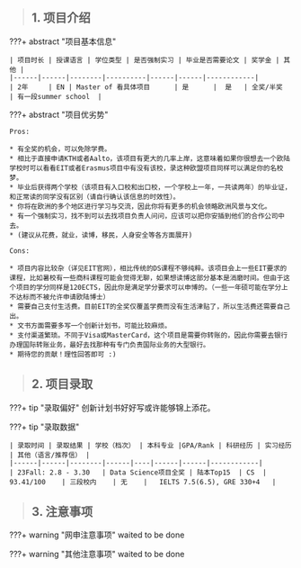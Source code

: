 > ## **1. 项目介绍**

???+ abstract "项目基本信息" 

    | 项目时长 | 授课语言 | 学位类型 | 是否强制实习 | 毕业是否需要论文 | 奖学金 | 其他 |
    |------|------|--------|----------|------|------|------------|
    | 2年     | EN | Master of 看具体项目      | 是      |  是   | 全奖/半奖    | 有一段summer school  |

???+ abstract "项目优劣势" 

    Pros:
    
    * 有全奖的机会，可以免除学费。
    * 相比于直接申请KTH或者Aalto，该项目有更大的几率上岸，这意味着如果你很想去一个欧陆学校时可以看看EIT或者Erasmus项目中有没有该校，录这种欧盟项目同样可以满足你的名校梦。
    * 毕业后获得两个学校（该项目有入口校和出口校，一个学校上一年，一共读两年）的毕业证，和正常读的同学没有区别（请自行确认该信息的时效性）。
    * 你将在欧洲的多个地区进行学习与交流，因此你将有更多的机会领略欧洲风景与文化。
    * 有一个强制实习，找不到可以去找项目负责人问问，应该可以把你安插到他们的合作公司中去。
    * (建议从花费，就业，读博，移民，人身安全等各方面展开)
    
    Cons:
    
    * 项目内容比较杂（详见EIT官网），相比传统的DS课程不够纯粹。该项目会上一些EIT要求的课程，比如暑校有一些商科课程可能会觉得无聊，如果想读博这部分基本是消磨时间。但由于这个项目的学分同样是120ECTS，因此你是满足学分要求可以申博的。（一些一年硕可能在学分上不达标而不被允许申请欧陆博士）
    * 需要自己支付生活费。目前EIT的全奖仅覆盖学费而没有生活津贴了，所以生活费还需要自己出。
    * 文书方面需要多写一个创新计划书，可能比较麻烦。
    * 支付渠道繁琐。不同于Visa或MasterCard，这个项目是需要你转账的，因此你需要去银行办理国际转账业务，最好去找那种有专门负责国际业务的大型银行。
    * 期待您的贡献！理性回答即可 :)

> ## **2. 项目录取**

???+ tip "录取偏好"
    创新计划书好好写或许能够锦上添花。

???+ tip "录取数据"

    | 录取时间 | 录取结果 | 学校（档次） | 本科专业 |GPA/Rank | 科研经历 | 实习经历 | 其他（语言/推荐信） |
    |------|------|--------|------|----|------|------|------------|
    | 23Fall: 2.8 - 3.30   | Data Science项目全奖 | 陆本Top15  | CS  | 93.41/100    | 三段校内    | 无    |   IELTS 7.5(6.5), GRE 330+4   |


> ## **3. 注意事项**

???+ warning "网申注意事项"
    waited to be done

???+ warning "其他注意事项"
    waited to be done


